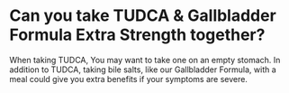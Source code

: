 # Can you take TUDCA & Gallbladder Formula Extra Strength together?

When taking TUDCA, You may want to take one on an empty stomach. In addition to TUDCA, taking bile salts, like our Gallbladder Formula, with a meal could give you extra benefits if your symptoms are severe.